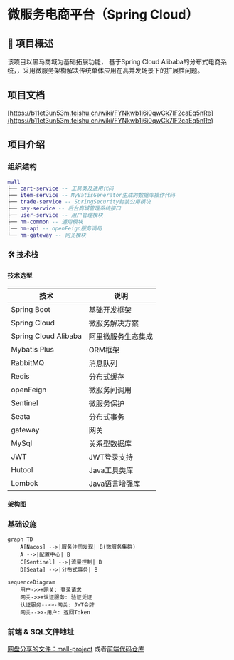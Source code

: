 # 微服务电商平台（Spring Cloud）

## 📌 项目概述
该项目以黑马商城为基础拓展功能， 
基于Spring Cloud Alibaba的分布式电商系统，，采用微服务架构解决传统单体应用在高并发场景下的扩展性问题。

## 项目文档
[https://b11et3un53m.feishu.cn/wiki/FYNkwb1i6i0qwCk7lF2caEq5nRe](https://b11et3un53m.feishu.cn/wiki/FYNkwb1i6i0qwCk7lF2caEq5nRe)


## 项目介绍
### 组织结构
``` lua
mall
├── cart-service -- 工具类及通用代码
├── item-service -- MyBatisGenerator生成的数据库操作代码
├── trade-service -- SpringSecurity封装公用模块
├── pay-service -- 后台商城管理系统接口
├── user-service -- 用户管理模块
├── hm-common -- 通用模块
|── hm-api -- openFeign服务调用
└── hm-gateway -- 网关模块
```

### 🛠️ 技术栈

#### 技术选型
| 技术                   | 说明        |
|----------------------|-----------|
| Spring Boot          | 基础开发框架    |
| Spring Cloud         | 微服务解决方案   |
| Spring Cloud Alibaba | 阿里微服务生态集成 |
| Mybatis Plus         | ORM框架     |
| RabbitMQ             | 消息队列      |
| Redis                | 分布式缓存     |
| openFeign            | 微服务间调用    |
| Sentinel             | 微服务保护     |
| Seata                | 分布式事务     |
| gateway              | 网关        |
| MySql                | 关系型数据库    |
| JWT                  | JWT登录支持   |
| Hutool               | Java工具类库  |
| Lombok               | Java语言增强库 |

#### 架构图 

### 基础设施
```mermaid
graph TD
    A[Nacos] -->|服务注册发现| B(微服务集群)
    A -->|配置中心| B
    C[Sentinel] -->|流量控制| B
    D[Seata] -->|分布式事务| B
```
```mermaid
sequenceDiagram
    用户->>+网关: 登录请求
    网关->>+认证服务: 验证凭证
    认证服务-->>-网关: JWT令牌
    网关-->>-用户: 返回Token
```
### 前端 & SQL文件地址
[网盘分享的文件：mall-project](https://pan.baidu.com/s/1fiZiN8Q7ynU9m9g_dVkyeQ?pwd=i3r8)
或者[前端代码仓库](https://github.com/viencess/mall-project.git)
    
